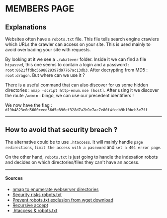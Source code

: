 # MEMBERS PAGE

## Explanations

Websites often have a `robots.txt` file. This file tells search engine crawlers which URLs the crawler can access on your site. This is used mainly to avoid overloading your site with requests.  

By looking at it we see a `./whatever` folder. Inside it we can find a file `htpasswd`, this one seems to contain a login and a password : `root:8621ffdbc5698829397d97767ac13db3`. After decrypting from MD5 : `root:dragon`. But where can we use it ?

There is a useful command that can also discover for us some hidden directories : `nmap -script http-enum.nse [host]`. After using it we discover the route `/admin` : bingo, we can use our precedent identifiers !

We now have the flag : `d19b4823e0d5600ceed56d5e896ef328d7a2b9e7ac7e80f4fcdb9b10bcb3e7ff`

---

## How to avoid that security breach ?

The alternative could be to use `.htaccess`. It will mainly handle `page redirections`, `limit the access with a password` and `set a 404 error page`.  

On the other hand, `robots.txt` is just going to handle the indexation robots and decides on which directories/files they can't have an access.

---

#### Sources

- [nmap to enumerate webserver directories](https://developers.google.com/search/docs/advanced/robots/intro)
- [Security risks robots.txt](https://www.searchenginejournal.com/robots-txt-security-risks/289719/)
- [Prevent robots.txt exclusion from wget download](https://www.gnu.org/software/wget/manual/html_node/Robot-Exclusion.html#:~:text=If%20you%20know%20what%20you,off%20url%20...%20'.)  
- [Recursive accept](https://www.gnu.org/software/wget/manual/html_node/Recursive-Accept_002fReject-Options.html)
- [.htaccess & robots.txt](https://aidewindows.net/pageweb_htaccess.php)
